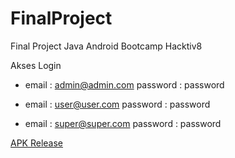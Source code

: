 # FinalProject
Final Project Java Android Bootcamp Hacktiv8

Akses Login
* email : admin@admin.com
password : password

* email : user@user.com
password : password

* email : super@super.com
password : password


[APK Release](https://github.com/ngurahmaharta/FinalProject/blob/main/app/release/app-release.apk)
